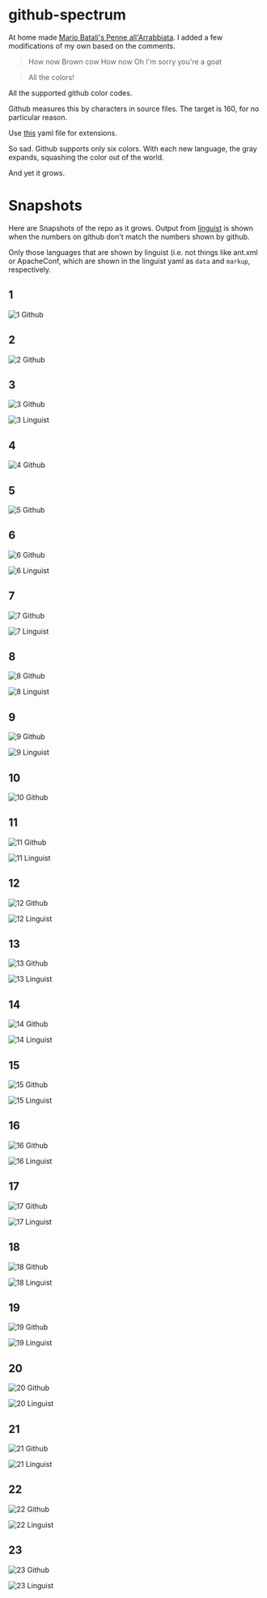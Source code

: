 # github-spectrum


At home made [Mario Batali's Penne
all'Arrabbiata](https://cooking.nytimes.com/recipes/1015236-mario-batalis-penne-allarrabbiata).
I added a few modifications of my own based on the comments.

> How now
> Brown cow
> How now
> Oh I'm sorry you're a goat

> All the colors!

All the supported github color codes.

Github measures this by characters in source files. The target is 160, for no
particular reason.

Use
[this](https://github.com/github/linguist/blob/master/lib/linguist/languages.yml)
yaml file for extensions.

So sad. Github supports only six colors. With each new language, the gray
expands, squashing the color out of the world.

And yet it grows.


# Snapshots

Here are Snapshots of the repo as it grows. Output from
[linguist](https://github.com/github/linguist) is shown when the numbers on
github don't match the numbers shown by github.

Only those languages that are shown by linguist (i.e. not things like ant.xml
or ApacheConf, which are shown in the linguist yaml as `data` and `markup`,
respectively.

## 1

![1 Github](./img/001_github.png)

## 2

![2 Github](./img/002_github.png)

## 3

![3 Github](./img/003_github.png)

![3 Linguist](./img/003_linguist.png)

## 4

![4 Github](./img/004_github.png)

## 5

![5 Github](./img/005_github.png)

## 6

![6 Github](./img/006_github.png)

![6 Linguist](./img/006_linguist.png)


## 7

![7 Github](./img/007_github.png)

![7 Linguist](./img/007_linguist.png)


## 8

![8 Github](./img/008_github.png)

![8 Linguist](./img/008_linguist.png)

## 9

![9 Github](./img/009_github.png)

![9 Linguist](./img/009_linguist.png)

## 10

![10 Github](./img/010_github.png)

## 11

![11 Github](./img/011_github.png)

![11 Linguist](./img/011_linguist.png)

## 12

![12 Github](./img/012_github.png)

![12 Linguist](./img/012_linguist.png)

## 13

![13 Github](./img/013_github.png)

![13 Linguist](./img/013_linguist.png)

## 14

![14 Github](./img/014_github.png)

![14 Linguist](./img/014_linguist.png)

## 15

![15 Github](./img/015_github.png)

![15 Linguist](./img/015_linguist.png)

## 16

![16 Github](./img/016_github.png)

![16 Linguist](./img/016_linguist.png)

## 17

![17 Github](./img/017_github.png)

![17 Linguist](./img/017_linguist.png)

## 18

![18 Github](./img/018_github.png)

![18 Linguist](./img/018_linguist.png)

## 19

![19 Github](./img/019_github.png)

![19 Linguist](./img/019_linguist.png)

## 20

![20 Github](./img/020_github.png)

![20 Linguist](./img/020_linguist.png)

## 21

![21 Github](./img/021_github.png)

![21 Linguist](./img/021_linguist.png)

## 22

![22 Github](./img/022_github.png)

![22 Linguist](./img/022_linguist.png)

## 23

![23 Github](./img/023_github.png)

![23 Linguist](./img/023_linguist.png)
